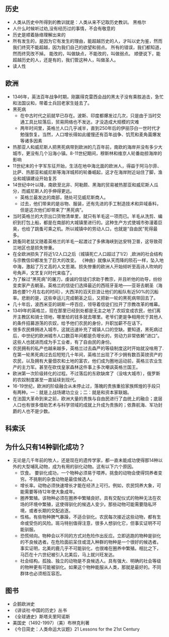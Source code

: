 ## 历史

* 人类从历史中所得到的教训就是：人类从来不记取历史教训。 黑格尔
* 人什么时候听过劝,没有经历过的事情，不会有敬意的
* 历史是顺着脉络理解出来的
* 所有发生的，是因为它有发生的理由，能超越历史的人，才叫以史为鉴，然而我们终究不能超越，因为我们自己的欲望和弱点。 所有的错误，我们都知道，然而终究改不掉。 能改的，叫做缺点，不能改的，叫做弱点。 顺便说下，能超越历史的人，还是有的，我们管这种人，叫做圣人。
* 读人性

## 欧洲

* 1346年，英法百年战争时期，刚赢得克雷西会战的黑太子没有乘胜追击，急忙和法国议和，带着士兵回老家生娃去了。
* 黑死病
    - 在中古时代之前就早已存在。波斯、印度都爆发过几次，只是由于当时交通工具比较落后，贸易网络也不发达，才没造成大规模的灾难
    - 两年时间里，英格兰人口几乎减半，直到250年后的伊丽莎白一世时代才勉强恢复。当然，人口增长得如此缓慢还有百年战争、饥荒和麦角菌爆发等诸多因素
* 热那亚人和威尼斯人把黑死病带到欧洲的几百年前，南欧的海岸并没有多少大城市，更没有几个沿海小镇。8-11世纪期间，穆斯林和维京人轮番劫掠海岸的影响
* 11世纪末的十字军东征开始，生活在地中海北面的欧洲人，得益于阿马尔菲、比萨、热那亚和威尼斯等海洋城邦的轮番崛起，这才在海岸附近站住了脚，渔业和城镇建设开始复苏
* 14世纪中叶以降，南欧至北非、阿勒颇、黑海的贸易被热那亚和威尼斯人瓜分，而威尼斯人的手伸得更远。
    - 英格兰最发达的南部，随处可见威尼斯商人。
    - 过去，他们带来的是谷物、服装，还有先进的手工制造技术和异域香料，但是这次他们却带来了“黑死病”。
* 当时英格兰的大宗出口货物清单里，就只有羊毛这一项而已。羊毛从洗剪、编织到打包上船，都是在南部的大城镇里进行的。这种生产方式使城市弥漫着巨臭，也给了跳蚤可乘之机。所以城镇中的劳动人口，也就是“自由民”死得最多。
* 跳蚤同老鼠又随着英格兰的羊毛一起渡过了多佛海峡到达安特卫普，这导致荷兰地区也是损失惨重。
* 在全欧洲损失了将近1/2人口之后（城镇死亡人口超过了1/2）,欧洲的社会结构与宗教信仰都发生了巨大的改变。 《神曲》就像从天而降的陨石一样，坠入地中海，激起了万丈高的人文思潮。损失惨重的欧洲人开始倾听至高诗人吹响的号角声，文艺复兴时代来临了。
* 为了躲过“黑死病”的屠刀，虔诚的信徒们求助于教宗，并且听他的劝导，纷纷变卖家产去朝圣。英格兰的信徒们选择最近的西班牙圣地——亚哥去朝圣（海路也要1个月左右的时间），大西洋的滔天巨浪让他们的船队有近50%的沉船率。悲剧的是，这些幸运儿完成朝圣之后，又把新一轮的黑死病带回去了。
* 几十年后，波西米亚的胡斯一呼百应，领导着信徒们拉开了宗教改革的帷幕。
* 1349年的英格兰，现在那里已经到处都是无主之地了.农奴变成农民，他们离开主教区和骑士领地，哪里给的钱多就去哪里。老爷们更是争相用优于其他人的条件招募游荡的农奴，给予他们农民的身份，升职加薪不在话下。
* 很多农民蜂拥进入城市，这就迅速补充了城镇人口的空缺。要知道，黑死病过后，中世纪的欧洲城市人口数百年间都是负增长的，劳动力非常依赖“进口”。这些人也就进而成为手工业者，有了自由民的身份。
* 农民拥有的私产也越来越多，英格兰过去森严的等级制度这时开始就没啥用了.在第一轮黑死病过去后短短几十年间，英格兰出现了不少拥有数百英镑资产的农民，以及拥有大量佃农和土地的富农，他们成为圈地运动前，英格兰农业生产的主力军。甚至在砍伐皇家森林这件事上多次嘲讽英格兰国王。
* 欧洲第一次阶级转化的过程。不过落后的东欧缺席了（没啥大城市），俄罗斯的农奴制度甚至一直延续到现代。
* 16-19世纪，欧洲的阶级融合从未停止过，落魄的贵族重拾家族辉煌的手段只有两种。一：就是上战场建功立业；二：就是和资本家联姻。
* 在法国大革命到来之前，欧洲大量的贵族与自由民进行了血统上的融合；底层人口也有很多借助艺术与科学领域的成就上升成为贵族的；依靠航海、军功封爵的人也不是少数。

## 科索沃

## 为什么只有14种驯化成功？

* 无论是几千年前的牧人，还是现在的遗传学家，都一直未能成功使得那14种以外的大型哺乳动物，成为有用的驯化动物。这有以下六个原因。
    - 饮食。 要驯化成功，一个物种必须易于喂养。挑食的动物会使得饲养者变穷。不挑剔的杂食动物是最佳候选人。
    - 增长率。动物必须快速增长才能在经济上可行。例如，农民饲养大象，可能需要等待12年使大象成年。
    - 圈养繁殖。该物种必须在圈养中繁殖良好。具有交配仪式的物种无法在农场的环境中繁殖，这使得驯化的候选人变少。那些动物可能需要隐私环境，或者长期的交配追逐。
    - 性格。有些物种脾气暴躁，不适合驯化。农民每次接近这些动物，都有生命或受伤的风险。斑马特别值得注意，很多人想驯化它，但事实证明不可能驯服。
    - 恐慌倾向。物种会以不同的方式对危险作出反应。立即逃跑的物种是驯化的不良候选者。在危险面前呆住或混入种群的物种是一个很好的候选者。事实证明，北美的鹿几乎不可能驯化，也很难在圈养中繁殖。相比之下，马匹在十六世纪被引入北美后，马上就兴旺发达。
    - 社会结构。孤独、独立的动物是不良候选人。具有强大、明确的社会等级的物种更有可能被驯化。如果这个物种能服从人类，那就是最好的。不同群体也必须相互容忍。

## 图书

* 企鹅欧洲史
* 《讲谈社·中国的历史》丛书
* 《全球通史》斯塔夫里阿诺斯
* 美国史（1492-1997）（美）布林克利著
* 《今日简史：人类命运大议题》21 Lessons for the 21st Century
